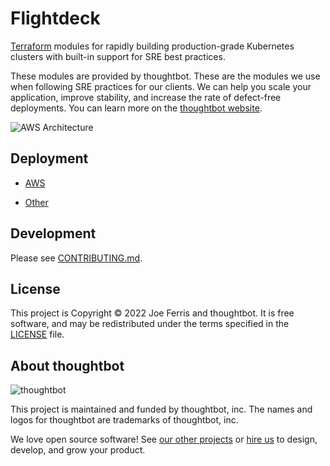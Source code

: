 # Flightdeck

[Terraform] modules for rapidly building production-grade Kubernetes clusters
with built-in support for SRE best practices.

These modules are provided by thoughtbot. These are the modules we use when
following SRE practices for our clients. We can help you scale your application,
improve stability, and increase the rate of defect-free deployments. You can
learn more on the [thoughtbot website].

<!-- Would it be helpful to have some or all this content integrated into the repo? The persona of this repo may benifit from a more technical view expressed in this website link.-->
[thoughtbot website]: https://thoughtbot.com/services/site-reliability
<!-- Are these TF modules, and are the Helm charts all loosely coupled?  If there are necessary tight couplings, either in TF deployments of grouped modules or in dependant charts, how would the implementer understand these nuances? As an example, are Prometheus or Istio optional, while secrets management is assumed to be required? -->
![AWS Architecture](./docs/aws-modules.png)

[terraform]: https://www.terraform.io/

## Deployment

- [AWS](./aws/README.md)
<!-- Does "Other" intend to cover all targets that are not AWS, such as GCP with GKE and Azure with AKS, in addition to bare metal K8s? Or is it intended for non CSP managed instances (e.g. GCP and Azure would have variations of AWS, and "Other" would be unmanaged infra"). -->
- [Other](./platform/README.md)

## Development
<!-- How would a technical audience get started?  Is there a minimal deployment and/or simple steps one could perform to get their feet wet? -->
Please see [CONTRIBUTING.md](./CONTRIBUTING.md).

## License

This project is Copyright © 2022 Joe Ferris and thoughtbot. It is free
software, and may be redistributed under the terms specified in the [LICENSE]
file.

[license]: ./LICENSE

## About thoughtbot

![thoughtbot](https://thoughtbot.com/brand_assets/93:44.svg)

This project is maintained and funded by thoughtbot, inc. The names and logos
for thoughtbot are trademarks of thoughtbot, inc.

We love open source software! See [our other projects][community] or [hire
us][hire] to design, develop, and grow your product.

[community]: https://thoughtbot.com/community?utm_source=github
[hire]: https://thoughtbot.com/hire-us?utm_source=github
